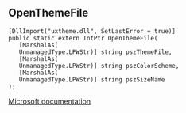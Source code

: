 ## OpenThemeFile

```
[DllImport("uxtheme.dll", SetLastError = true)]
public static extern IntPtr OpenThemeFile(
   [MarshalAs(
   UnmanagedType.LPWStr)] string pszThemeFile,
   [MarshalAs(
   UnmanagedType.LPWStr)] string pszColorScheme,
   [MarshalAs(
   UnmanagedType.LPWStr)] string pszSizeName
);
```

[Microsoft documentation](https://docs.microsoft.com/en-us/windows/win32/api/uxtheme/nf-uxtheme-openthemefile)

